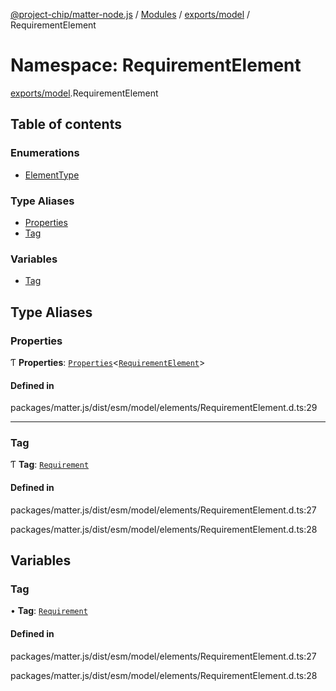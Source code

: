 [@project-chip/matter-node.js](../README.md) / [Modules](../modules.md) / [exports/model](exports_model.md) / RequirementElement

# Namespace: RequirementElement

[exports/model](exports_model.md).RequirementElement

## Table of contents

### Enumerations

- [ElementType](../enums/exports_model.RequirementElement.ElementType.md)

### Type Aliases

- [Properties](exports_model.RequirementElement.md#properties)
- [Tag](exports_model.RequirementElement.md#tag)

### Variables

- [Tag](exports_model.RequirementElement.md#tag-1)

## Type Aliases

### Properties

Ƭ **Properties**: [`Properties`](exports_model.BaseElement.md#properties)\<[`RequirementElement`](exports_model.md#requirementelement)\>

#### Defined in

packages/matter.js/dist/esm/model/elements/RequirementElement.d.ts:29

___

### Tag

Ƭ **Tag**: [`Requirement`](../enums/exports_model.ElementTag.md#requirement)

#### Defined in

packages/matter.js/dist/esm/model/elements/RequirementElement.d.ts:27

packages/matter.js/dist/esm/model/elements/RequirementElement.d.ts:28

## Variables

### Tag

• **Tag**: [`Requirement`](../enums/exports_model.ElementTag.md#requirement)

#### Defined in

packages/matter.js/dist/esm/model/elements/RequirementElement.d.ts:27

packages/matter.js/dist/esm/model/elements/RequirementElement.d.ts:28

